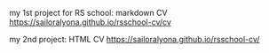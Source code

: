 my 1st project for RS school: markdown CV
https://sailoralyona.github.io/rsschool-cv/cv

my 2nd project: HTML CV
https://sailoralyona.github.io/rsschool-cv/